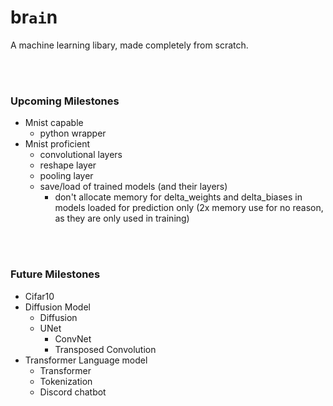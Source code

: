 # br`ai`n
A machine learning libary, made completely from scratch.

<br></br>
### Upcoming Milestones
- Mnist capable
    - python wrapper
- Mnist proficient
    - convolutional layers
    - reshape layer
    - pooling layer
    - save/load of trained models (and their layers)
        - don't allocate memory for delta_weights and delta_biases in models loaded for prediction only (2x memory use for no reason, as they are only used in training)

<br></br>
### Future Milestones
- Cifar10
- Diffusion Model
    - Diffusion
    - UNet
        - ConvNet
        - Transposed Convolution
- Transformer Language model
    - Transformer
    - Tokenization
    - Discord chatbot
